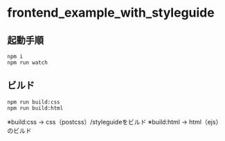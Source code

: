 # frontend_example_with_styleguide

## 起動手順

```
npm i
npm run watch
```

## ビルド
```
npm run build:css
npm run build:html
```

※build:css -> css（postcss）/styleguideをビルド
※build:html -> html（ejs）のビルド
